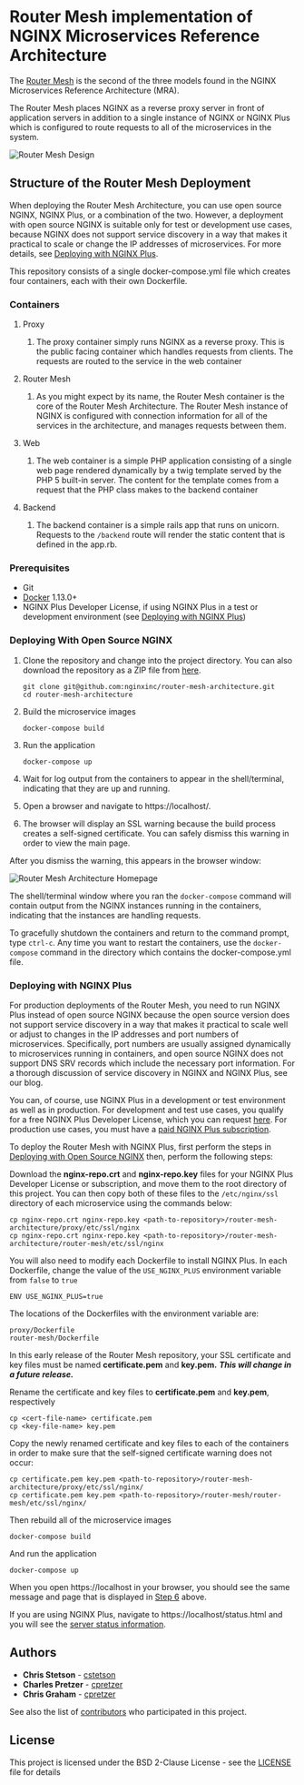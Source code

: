 # Router Mesh implementation of NGINX Microservices Reference Architecture

The [Router Mesh](https://www.nginx.com/blog/microservices-reference-architecture-nginx-router-mesh-model/) is the second of the three models found in the NGINX Microservices Reference Architecture (MRA). 

The Router Mesh places NGINX as a reverse proxy server in front of application servers in addition to a single instance of NGINX or NGINX Plus which is configured to route requests to all of the microservices in the system.

![Router Mesh Design](https://cdn-1.wp.nginx.com/wp-content/uploads/2016/11/Router-Mesh-Model_NGINX-Microservices-Reference-Architecture.png "Router Mesh Visualized")

## Structure of the Router Mesh Deployment

When deploying the Router Mesh Architecture, you can use open source NGINX, NGINX Plus, or a combination of the two. However, a deployment with open source NGINX is suitable only for test or development use cases, because NGINX does not support service discovery in a way that makes it practical to scale or change the IP addresses of microservices. For more details, see [Deploying with NGINX Plus](#deploying-with-nginx-plus).

This repository consists of a single docker-compose.yml file which creates four containers, each with their own Dockerfile.

### Containers

1. Proxy
    1. The proxy container simply runs NGINX as a reverse proxy. This is the public facing container which handles requests from clients. The requests are routed to the service in the web container

1. Router Mesh
    1. As you might expect by its name, the Router Mesh container is the core of the Router Mesh Architecture. The Router Mesh instance of NGINX is configured with connection information for all of the services in the architecture, and manages requests between them.

1. Web
    1. The web container is a simple PHP application consisting of a single web page rendered dynamically by a twig template served by the PHP 5 built-in server. The content for the template comes from a request that the PHP class makes to the backend container

1. Backend
    1. The backend container is a simple rails app that runs on unicorn. Requests to the ```/backend``` route will render the static content that is defined in the app.rb.

### Prerequisites

* Git
* [Docker](https://www.docker.com/community-edition) 1.13.0+
* NGINX Plus Developer License, if using NGINX Plus in a test or development environment (see [Deploying with NGINX
   Plus](https://github.com/nginxinc/router-mesh-architecture/#deploying-with-nginx-plus))

### <a href="#" id="deploying-with-nginx"></a>Deploying With Open Source NGINX

1. Clone the repository and change into the project directory. You can also download the repository as a ZIP file from [here](https://github.com/nginxinc/router-mesh-architecture/archive/master.zip).

   ```
   git clone git@github.com:nginxinc/router-mesh-architecture.git
   cd router-mesh-architecture
   ```
2. Build the microservice images
   ```
   docker-compose build
   ```
3. Run the application
   ```
   docker-compose up
   ```
4. Wait for log output from the containers to appear in the shell/terminal, indicating that they are up and running.
5. Open a browser and navigate to https://localhost/.
6. The browser will display an SSL warning because the build process creates a self-signed certificate. You can safely dismiss this warning in order to view the main page.

After you dismiss the warning, this appears in the browser window:

![Router Mesh Architecture Homepage](https://github.com/nginxinc/router-mesh-architecture/blob/master/router_mesh_home.png "Router Mesh Home Page")

The shell/terminal window where you ran the ```docker-compose``` command will contain output from the NGINX instances running in the containers, indicating that the instances are handling requests.

To gracefully shutdown the containers and return to the command prompt, type ```ctrl-c```.
Any time you want to restart the containers, use the ```docker-compose``` command in the directory which contains the docker-compose.yml file.

### <a href="#" id="deploying-with-nginx-plus"></a>Deploying with NGINX Plus

For production deployments of the Router Mesh, you need to run NGINX Plus instead of open source NGINX because the open source version does not support service discovery in a way that makes it practical to scale well or adjust to changes in the IP addresses and port numbers of microservices. Specifically, port numbers are usually assigned dynamically to microservices running in containers, and open source NGINX does not support DNS SRV records which include the necessary port information. For a thorough discussion of service discovery in NGINX and NGINX Plus, see our blog.

You can, of course, use NGINX Plus in a development or test environment as well as in production. For development and test use cases, you qualify for a free NGINX Plus Developer License, which you can request [here](https://www.nginx.com/developer-license/). For production use cases, you must have a [paid NGINX Plus subscription](https://www.nginx.com/products/pricing/).

To deploy the Router Mesh with NGINX Plus, first perform the steps in [Deploying with Open Source NGINX](https://github.com/nginxinc/router-mesh-architecture/#deploying-with-nginx-plus) then, perform the following steps:

Download the **nginx-repo.crt** and **nginx-repo.key** files for your NGINX Plus Developer License or subscription, and move them to the root directory of this project. You can then copy both of these files to the `/etc/nginx/ssl` directory of each microservice using the commands below:
```
cp nginx-repo.crt nginx-repo.key <path-to-repository>/router-mesh-architecture/proxy/etc/ssl/nginx
cp nginx-repo.crt nginx-repo.key <path-to-repository>/router-mesh-architecture/router-mesh/etc/ssl/nginx
```
You will also need to modify each Dockerfile to install NGINX Plus. In each Dockerfile, change the value of the `USE_NGINX_PLUS` environment variable from `false` to `true`
```
ENV USE_NGINX_PLUS=true
```
The locations of the Dockerfiles with the environment variable are:
```
proxy/Dockerfile
router-mesh/Dockerfile
```
In this early release of the Router Mesh repository, your SSL certificate and key files must be named **certificate.pem** and **key.pem.** **_This will change in a future release._** 

Rename the certificate and key files to **certificate.pem** and **key.pem**, respectively
```
cp <cert-file-name> certificate.pem
cp <key-file-name> key.pem

```
Copy the newly renamed certificate and key files to each of the containers in order to make sure that the self-signed certificate warning does not occur:
```
cp certificate.pem key.pem <path-to-repository>/router-mesh-architecture/proxy/etc/ssl/nginx/
cp certificate.pem key.pem <path-to-repository>/router-mesh/router-mesh/etc/ssl/nginx/
```
Then rebuild all of the microservice images
```
docker-compose build
```
And run the application
```
docker-compose up
```
When you open https://localhost in your browser, you should see the same message and page that is displayed in [Step 6](#step-six) above.

If you are using NGINX Plus, navigate to https://localhost/status.html and you will see the [server status information](https://www.nginx.com/products/live-activity-monitoring/). 

## Authors
* **Chris Stetson** - [cstetson](https://github.com/cstetson)
* **Charles Pretzer** - [cpretzer](https://github.com/cpretzer)
* **Chris Graham** - [cpretzer](https://github.com/cjgraham95)

See also the list of [contributors](https://github.com/nginxinc/router-mesh-architecture/contributors) who participated in this project.
## License
This project is licensed under the BSD 2-Clause License - see the [LICENSE](LICENSE) file for details